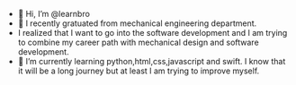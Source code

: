 - 👋 Hi, I’m @learnbro
- 👀 I recently gratuated from mechanical engineering department.
- I realized that I want to go into the software development and I am trying to combine my career path with mechanical design and software development.
- 🌱 I’m currently learning python,html,css,javascript and swift. I know that it will be a long journey but at least I am trying to improve myself. 


<!---
learnbro/learnbro is a ✨ special ✨ repository because its `README.md` (this file) appears on your GitHub profile.
You can click the Preview link to take a look at your changes.
--->
